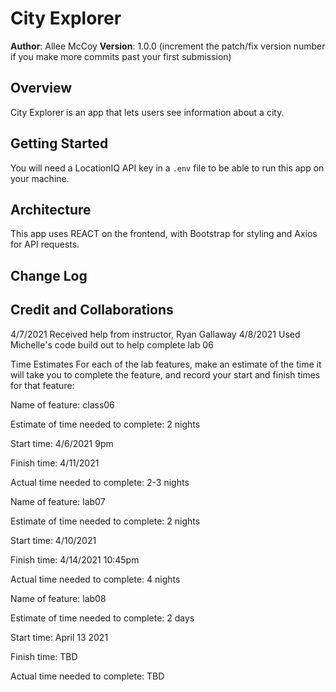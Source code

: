 # City Explorer

**Author**: Allee McCoy
**Version**: 1.0.0 (increment the patch/fix version number if you make more commits past your first submission)

## Overview
City Explorer is an app that lets users see information about a city.

## Getting Started
You will need a LocationIQ API key in a `.env` file to be able to run this app on your machine.

## Architecture
This app uses REACT on the frontend, with Bootstrap for styling and Axios for API requests.

## Change Log
<!-- Use this area to document the iterative changes made to your application as each feature is successfully implemented. Use time stamps. Here's an example:

01-01-2001 4:59pm - Application now has a fully-functional express server, with a GET route for the location resource. -->

## Credit and Collaborations
4/7/2021 Received help from instructor, Ryan Gallaway
4/8/2021 Used Michelle's code build out to help complete lab 06

Time Estimates
For each of the lab features, make an estimate of the time it will take you to complete the feature, and record your start and finish times for that feature:

Name of feature: class06

Estimate of time needed to complete: 2 nights

Start time: 4/6/2021 9pm

Finish time: 4/11/2021

Actual time needed to complete: 2-3 nights



Name of feature: lab07

Estimate of time needed to complete: 2 nights

Start time: 4/10/2021

Finish time: 4/14/2021 10:45pm

Actual time needed to complete: 4 nights



Name of feature: lab08

Estimate of time needed to complete: 2 days

Start time: April 13 2021

Finish time: TBD

Actual time needed to complete: TBD
